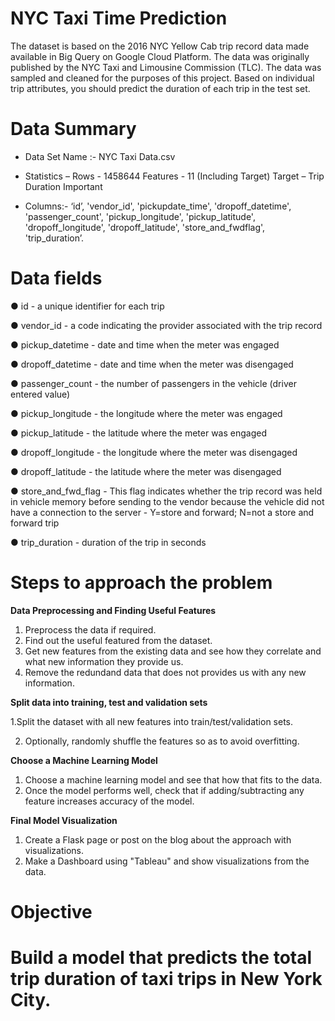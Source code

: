 # NYC Taxi Time Prediction

The dataset is based on the 2016 NYC Yellow Cab trip record data made available in Big Query on Google Cloud Platform. The data was originally published by the NYC Taxi and Limousine Commission (TLC). The data was sampled and cleaned for the purposes of this project. Based on individual trip attributes, you should predict the duration of each trip in the test set.

# Data Summary

* Data Set Name :- NYC Taxi Data.csv 

* Statistics – 
Rows - 1458644 
Features - 11 (Including Target) 
Target – Trip Duration Important 


* Columns:- 
	‘id’,  'vendor_id',   'pickupdate_time',   'dropoff_datetime',  	'passenger_count',  'pickup_longitude',   'pickup_latitude',  		'dropoff_longitude',  'dropoff_latitude',   'store_and_fwdflag', 	'trip_duration’.
  
# Data fields  
● id - a unique identifier for each trip

● vendor_id - a code indicating the provider associated with the trip record

● pickup_datetime - date and time when the meter was engaged

● dropoff_datetime - date and time when the meter was disengaged

● passenger_count - the number of passengers in the vehicle (driver entered value)

● pickup_longitude - the longitude where the meter was engaged

● pickup_latitude - the latitude where the meter was engaged

● dropoff_longitude - the longitude where the meter was disengaged

● dropoff_latitude - the latitude where the meter was disengaged

● store_and_fwd_flag - This flag indicates whether the trip record was held in vehicle memory before sending to the vendor because the vehicle did not have a connection to the server - Y=store and forward; N=not a store and forward trip

● trip_duration - duration of the trip in seconds

# Steps to approach the problem
**Data Preprocessing and Finding Useful Features**

1. Preprocess the data if required.
2. Find out the useful featured from the dataset.
3. Get new features from the existing data and see how they correlate and what new information they provide us.
4. Remove the redundand data that does not provides us with any new information.

**Split data into training, test and validation sets**

 1.Split the dataset with all new features into train/test/validation sets.

2. Optionally, randomly shuffle the features so as to avoid overfitting.

**Choose a Machine Learning Model**

1. Choose a machine learning model and see that how that fits to the data.
2. Once the model performs well, check that if adding/subtracting any feature increases accuracy of the model.

**Final Model Visualization**

1. Create a Flask page or post on the blog about the approach with visualizations.
2. Make a Dashboard using "Tableau" and show visualizations from the data.

# Objective

# Build a model that predicts the total trip duration of taxi trips in New York City.
